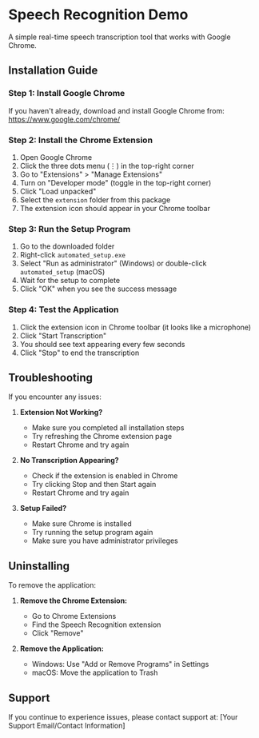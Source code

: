 # Speech Recognition Demo

A simple real-time speech transcription tool that works with Google Chrome.

## Installation Guide

### Step 1: Install Google Chrome
If you haven't already, download and install Google Chrome from:
https://www.google.com/chrome/

### Step 2: Install the Chrome Extension
1. Open Google Chrome
2. Click the three dots menu (⋮) in the top-right corner
3. Go to "Extensions" > "Manage Extensions"
4. Turn on "Developer mode" (toggle in the top-right corner)
5. Click "Load unpacked"
6. Select the `extension` folder from this package
7. The extension icon should appear in your Chrome toolbar

### Step 3: Run the Setup Program
1. Go to the downloaded folder
2. Right-click `automated_setup.exe`
3. Select "Run as administrator" (Windows) or double-click `automated_setup` (macOS)
4. Wait for the setup to complete
5. Click "OK" when you see the success message

### Step 4: Test the Application
1. Click the extension icon in Chrome toolbar (it looks like a microphone)
2. Click "Start Transcription"
3. You should see text appearing every few seconds
4. Click "Stop" to end the transcription

## Troubleshooting

If you encounter any issues:

1. **Extension Not Working?**
   - Make sure you completed all installation steps
   - Try refreshing the Chrome extension page
   - Restart Chrome and try again

2. **No Transcription Appearing?**
   - Check if the extension is enabled in Chrome
   - Try clicking Stop and then Start again
   - Restart Chrome and try again

3. **Setup Failed?**
   - Make sure Chrome is installed
   - Try running the setup program again
   - Make sure you have administrator privileges

## Uninstalling

To remove the application:

1. **Remove the Chrome Extension:**
   - Go to Chrome Extensions
   - Find the Speech Recognition extension
   - Click "Remove"

2. **Remove the Application:**
   - Windows: Use "Add or Remove Programs" in Settings
   - macOS: Move the application to Trash

## Support

If you continue to experience issues, please contact support at:
[Your Support Email/Contact Information] 